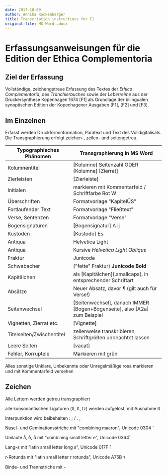 ```yaml
---
date: 2017-10-09
author: Annika Rockenberger
title: Transcription instructions for F1
original-file: MS Word .docx
---
```


# Erfassungsanweisungen für die Edition der Ethica Complementoria

## Ziel der Erfassung

Vollständige, zeichengetreue Erfassung des Textes der *Ethica Complementoria*, des *Tranchierbuches* sowie der *Leberreime* aus der Druckersynthese Kopenhagen 1674 [F1] als Grundlage der bilingualen synoptischen Edition der Kopenhagener Ausgaben [F1], [F2] und [F3].

## Im Einzelnen

Erfasst werden Druckforminformation, Paratext und Text des Volldigitalisats. Die Transgraphierung erfolgt zeichen-, zeilen- und seitengetreu.

|Typographisches Phänomen|Transgraphierung in MS Word|
|---|---|
|Kolumnentitel |[Kolumne] Seitenzahl ODER [Kolumne] [Zierrat]|
|Zierleisten | [Zierleiste]|
|Initialen | markieren mit Kommentarfeld / Schriftfarbe Rot W|
|Überschriften | Formatvorlage "KapitelÜS"|
|Fortlaufender Text | Formatvorlage "Fließtext"|
|Verse, Sentenzen | Formatvorlage "Verse"|
|Bogensignaturen | [Bogensignatur] A ij|
|Kustoden | [Kustode] Es|
|Antiqua | Helvetica Light|
|Antiqua | Kursive *Helvetica Light Oblique*|
|Fraktur | Junicode|
|Schwabacher |("fette" Fraktur) **Junicode Bold**|
|Kapitälchen |als [Kapitälchen]{.smallcaps}, in entsprechender Schriftart|
|Absätze | Neuer Absatz, davor ¶ (gilt auch für Verse!)|
|Seitenwechsel | [Seitenwechsel], danach IMMER [Bogen+Bogenseite], also [A2a] zum Beispiel|
|Vignetten, Zierrat etc. | [Vignette]|
|Titelseiten/Zwischentitel | zeilenweise transkribieren, Schriftgrößen unbeachtet lassen|
|Leere Seiten | [vacat]|
|Fehler, Korruptele | Markieren mit grün|

Alles sonstige Unklare, Unbekannte oder Unregelmäßige rosa markieren und mit Kommentarfeld versehen

## Zeichen

Alle Lettern werden getreu transgraphiert

alle konsonantischen Ligaturen (ſſ, ſt, tz) werden aufgelöst, mit Ausnahme ß

Interpunktion wird beibehalten : ; / . ,

Nasel- und Geminationsstriche mit "combining macron", Unicode 0304 ̄

Umlaute aͤ, oͤ, uͤ mit "combining small letter e", Unicode 0364 ͤ

Lang-s mit "latin small letter long s", Unicode 017F ſ

r-Rotunda mit "latin small letter r rotunda", Unicode A75B ꝛ

Binde- und Trennstriche mit -
